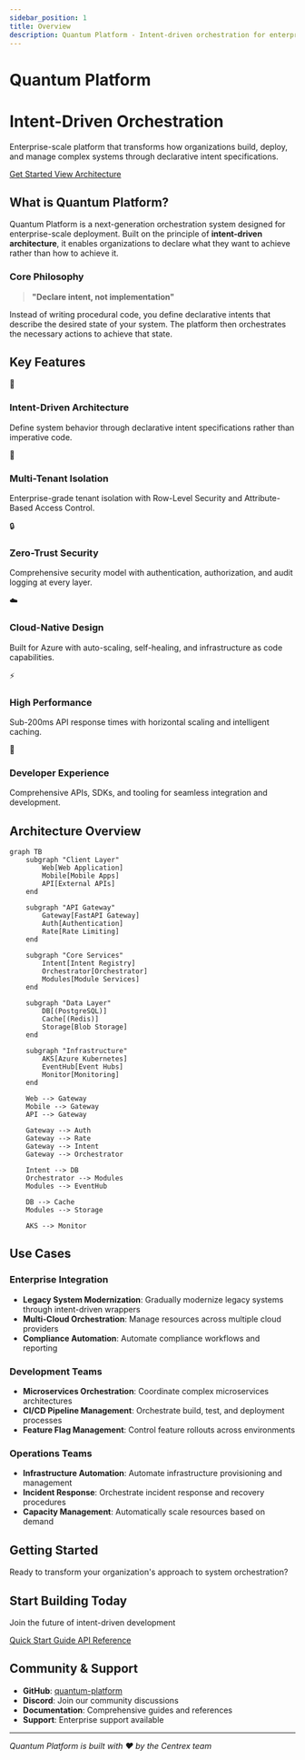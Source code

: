 ```yaml
---
sidebar_position: 1
title: Overview
description: Quantum Platform - Intent-driven orchestration for enterprise-scale deployment
---
```


# Quantum Platform

<div className="hero-section">
  <div className="hero-content">
    <h1 className="hero-title">Intent-Driven Orchestration</h1>
    <p className="hero-subtitle">
      Enterprise-scale platform that transforms how organizations build, deploy, and manage complex systems through declarative intent specifications.
    </p>
    <div className="hero-actions">
      <a href="/docs/getting-started" className="button button--primary button--lg">
        Get Started
      </a>
      <a href="/docs/architecture" className="button button--secondary button--lg">
        View Architecture
      </a>
    </div>
  </div>
</div>

## What is Quantum Platform?

Quantum Platform is a next-generation orchestration system designed for enterprise-scale deployment. Built on the principle of **intent-driven architecture**, it enables organizations to declare what they want to achieve rather than how to achieve it.

### Core Philosophy

> **"Declare intent, not implementation"**

Instead of writing procedural code, you define declarative intents that describe the desired state of your system. The platform then orchestrates the necessary actions to achieve that state.

## Key Features

<div className="features-grid">
  <div className="feature-card">
    <div className="feature-icon">🎯</div>
    <h3>Intent-Driven Architecture</h3>
    <p>Define system behavior through declarative intent specifications rather than imperative code.</p>
  </div>
  
  <div className="feature-card">
    <div className="feature-icon">🏢</div>
    <h3>Multi-Tenant Isolation</h3>
    <p>Enterprise-grade tenant isolation with Row-Level Security and Attribute-Based Access Control.</p>
  </div>
  
  <div className="feature-card">
    <div className="feature-icon">🔒</div>
    <h3>Zero-Trust Security</h3>
    <p>Comprehensive security model with authentication, authorization, and audit logging at every layer.</p>
  </div>
  
  <div className="feature-card">
    <div className="feature-icon">☁️</div>
    <h3>Cloud-Native Design</h3>
    <p>Built for Azure with auto-scaling, self-healing, and infrastructure as code capabilities.</p>
  </div>
  
  <div className="feature-card">
    <div className="feature-icon">⚡</div>
    <h3>High Performance</h3>
    <p>Sub-200ms API response times with horizontal scaling and intelligent caching.</p>
  </div>
  
  <div className="feature-card">
    <div className="feature-icon">🔧</div>
    <h3>Developer Experience</h3>
    <p>Comprehensive APIs, SDKs, and tooling for seamless integration and development.</p>
  </div>
</div>

## Architecture Overview

```mermaid
graph TB
    subgraph "Client Layer"
        Web[Web Application]
        Mobile[Mobile Apps]
        API[External APIs]
    end
    
    subgraph "API Gateway"
        Gateway[FastAPI Gateway]
        Auth[Authentication]
        Rate[Rate Limiting]
    end
    
    subgraph "Core Services"
        Intent[Intent Registry]
        Orchestrator[Orchestrator]
        Modules[Module Services]
    end
    
    subgraph "Data Layer"
        DB[(PostgreSQL)]
        Cache[(Redis)]
        Storage[Blob Storage]
    end
    
    subgraph "Infrastructure"
        AKS[Azure Kubernetes]
        EventHub[Event Hubs]
        Monitor[Monitoring]
    end
    
    Web --> Gateway
    Mobile --> Gateway
    API --> Gateway
    
    Gateway --> Auth
    Gateway --> Rate
    Gateway --> Intent
    Gateway --> Orchestrator
    
    Intent --> DB
    Orchestrator --> Modules
    Modules --> EventHub
    
    DB --> Cache
    Modules --> Storage
    
    AKS --> Monitor
```

## Use Cases

### Enterprise Integration
- **Legacy System Modernization**: Gradually modernize legacy systems through intent-driven wrappers
- **Multi-Cloud Orchestration**: Manage resources across multiple cloud providers
- **Compliance Automation**: Automate compliance workflows and reporting

### Development Teams
- **Microservices Orchestration**: Coordinate complex microservices architectures
- **CI/CD Pipeline Management**: Orchestrate build, test, and deployment processes
- **Feature Flag Management**: Control feature rollouts across environments

### Operations Teams
- **Infrastructure Automation**: Automate infrastructure provisioning and management
- **Incident Response**: Orchestrate incident response and recovery procedures
- **Capacity Management**: Automatically scale resources based on demand

## Getting Started

Ready to transform your organization's approach to system orchestration?

<div className="cta-section">
  <h2>Start Building Today</h2>
  <p>Join the future of intent-driven development</p>
  <div className="cta-actions">
    <a href="/docs/getting-started" className="button button--primary button--lg">
      Quick Start Guide
    </a>
    <a href="/docs/api-reference" className="button button--secondary button--lg">
      API Reference
    </a>
  </div>
</div>

## Community & Support

- **GitHub**: [quantum-platform](https://github.com/Dylan-Natter/quantum-platform)
- **Discord**: Join our community discussions
- **Documentation**: Comprehensive guides and references
- **Support**: Enterprise support available

---

*Quantum Platform is built with ❤️ by the Centrex team*
